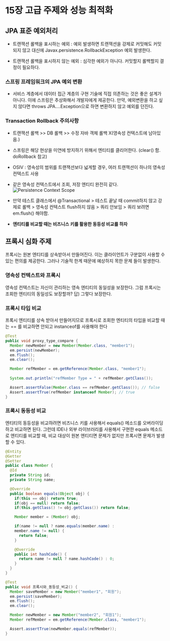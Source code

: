 15장 고급 주제와 성능 최적화
========================

## JPA 표준 예외처리

- 트랜잭션 롤백을 표시하는 예외 : 예외 발생하면 트랜잭션을 강제로 커밋해도 커밋되지 않고 대신에 Javax.persistence.RollbackException 예외 발생한다.

- 트랜잭션 롤백을 표시하지 않는 예외 : 심각한 예외가 아니다. 커밋할지 롤백할지 결정이 필요하다.

### 스프링 프레임워크의 JPA 예외 변환

- 서비스 계층에서 데이터 접근 계층의 구현 기술에 직접 의존하는 것은 좋은 설계가 아니다. 이에 스프링은 추상화해서 개발자에게 제공한다. 만약, 예외변환을 하고 싶지 않다면 throws JPA....Exception으로 하면 변환하지 않고 예외를 던진다.

### Transaction Rollback 주의사항

- 트랜잭션 롤백 >> DB 롤백 >> 수정 자바 객체 롤백 X(영속성 컨텍스트에 남아있음.)
- 스프링은 해당 현상을 미연에 방지하기 위해서 엔티티를 클리어한다. (clear() 함. doRollback 참고)
- OSIV : 영속성의 범위를 트랜잭션보다 넓게할 경우, 여러 트랜잭션이 하나의 영속성 컨텍스트 사용

- 같은 영속성 컨텍스트에서 조회, 저장 엔티티 완전히 같다.
![Persistence Context Scope](https://user-images.githubusercontent.com/18049575/184555036-365befbc-16fb-4f7a-bac8-4c95ed9763b8.png)

- 만약 테스트 클래스에서 @Transactional > 테스트 끝날 때 commit하지 않고 강제로 롤백 > 영속성 컨텍스트 flush하지 않음 > 쿼리 안보임 > 쿼리 보려면 em.flush() 해야함.

- __엔티티를 비교할 때는 비즈니스 키를 활용한 동등성 비교를 하자__

## 프록시 심화 주제
프록시는 원본 엔티티를 상속받아서 만들어진다. 이는 클라이언트가 구분없이 사용할 수 있는 편의를 제공한다. 그러나 기술적 한계 때문에 예상하지 목한 문제 들이 발생한다.

### 영속성 컨텍스트와 프록시
영속성 컨텍스트는 자신이 관리하는 영속 엔티티의 동일성을 보장한다. 그럼 프록시는 조회한 엔티티의 동일성도 보장할까? 답) 그렇다 보장한다.

### 프록시 타입 비교
프록시 엔티티를 상속 받아서 만들어지므로 프록시로 조회한 엔티티의 타입을 비교할 때는 == 를 비교하면 안되고 instanceof를 사용해야 한다

```java
@Test
public void proxy_type_compare {
  Member newMember = new Member(Member.class, "member1");
  em.persist(newMember);
  em.flush();
  em.clear();

  Member refMember = em.getReference(Member.class, "member1");
  
  System.out.println("refMember Type = " + refMember.getClass());

  Assert.assertFalse(Member.class == refMember.getClass()); // false
  Assert.assertTrue(refMember instanceof Member); // true
}

```

### 프록시 동등성 비교
엔티티의 동등성을 비교하려면 비즈니스 키를 사용해서 equals() 메소드를 오버라이딩하고 비교하면 된다. 그런데 IDE나 외부 라이브러리를 사용해서 구현한 equals 메소드로 엔티티를 비교할 때, 비교 대상이 원본 엔티티면 문제가 없지만 프록시면 문제가 발생할 수 있다.

```java
@Entity
@Getter
@Setter
public class Member {
  @Id
  private String id;
  private String name;

  @Override
  public boolean equals(Object obj) {
    if(this == obj) return true;
    if(obj == null) return false;
    if(this.getClass() != obj.getClass()) return false;

    Member member = (Member) obj;

    if(name != null ? name.equals(member.name) :
    member.name != null) {
      return false;
    }

    @Override
    public int hashCode() {
      return name != null ? name.hashCode() : 0;
    }
  }
}

@Test
public void 프록시와_동등성_비교() {
  Member saveMember = new Member("member1", "회원");
  em.persist(saveMember);
  em.flush();
  em.clear();

  Member newMember = new Member("member2", "회원1");
  Member refMember = em.getReference(Member.class, "member1");

  Assert.assertTrue(newMember.equals(refMember));
}
```
